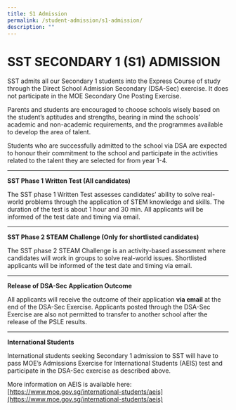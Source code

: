 ```yaml
---
title: S1 Admission
permalink: /student-admission/s1-admission/
description: ""
---
```

# SST SECONDARY 1 (S1) ADMISSION

SST admits all our Secondary 1 students into the Express Course of study through the Direct School Admission Secondary (DSA-Sec) exercise. It does not participate in the MOE Secondary One Posting Exercise. 

Parents and students are encouraged to choose schools wisely based on the student’s aptitudes and strengths, bearing in mind the schools’ academic and non-academic requirements, and the programmes available to develop the area of talent.

Students who are successfully admitted to the school via DSA are expected to honour their commitment to the school and participate in the activities related to the talent they are selected for from year 1-4.

* * *
**SST Phase 1 Written Test (All candidates)**

The SST phase 1 Written Test assesses candidates’ ability to solve real-world problems through the application of STEM knowledge and skills. The duration of the test is about 1 hour and 30 min.  All applicants will be informed of the test date and timing via email.

***
**SST Phase 2 STEAM Challenge (Only for shortlisted candidates)**

The SST phase 2 STEAM Challenge is an activity-based assessment where candidates will work in groups to solve real-world issues. Shortlisted applicants will be informed of the test date and timing via email.

***
****Release of DSA-Sec Application Outcome****

All applicants will receive the outcome of their application **via email** at the end of the DSA-Sec Exercise. Applicants posted through the DSA-Sec Exercise are also not permitted to transfer to another school after the release of the PSLE results.

***
****International Students****

International students seeking Secondary 1 admission to SST will have to pass MOE’s Admissions Exercise for International Students (AEIS) test and participate in the DSA-Sec exercise as described above.

More information on AEIS is available here: [https://www.moe.gov.sg/international-students/aeis](https://www.moe.gov.sg/international-students/aeis)